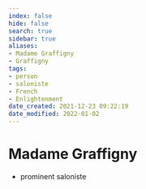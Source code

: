 ```yaml
---
index: false
hide: false
search: true
sidebar: true
aliases:
- Madame Graffigny
- Graffigny
tags:
- person
- saloniste
- French
- Enlightenment
date_created: 2021-12-23 09:22:19
date_modified: 2022-01-02
---
```


# Madame Graffigny

- prominent saloniste
